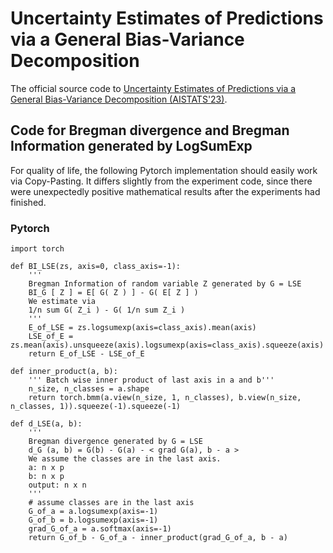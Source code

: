 # Uncertainty Estimates of Predictions via a General Bias-Variance Decomposition

The official source code to [Uncertainty Estimates of Predictions via a General Bias-Variance Decomposition (AISTATS'23)](https://arxiv.org/abs/2210.12256).

## Code for Bregman divergence and Bregman Information generated by LogSumExp

For quality of life, the following Pytorch implementation should easily work via Copy-Pasting.
It differs slightly from the experiment code, since there were unexpectedly positive mathematical results after the experiments had finished.

### Pytorch

```
import torch

def BI_LSE(zs, axis=0, class_axis=-1):
    '''
    Bregman Information of random variable Z generated by G = LSE
    BI_G [ Z ] = E[ G( Z ) ] - G( E[ Z ] )
    We estimate via
    1/n sum G( Z_i ) - G( 1/n sum Z_i )
    '''
    E_of_LSE = zs.logsumexp(axis=class_axis).mean(axis)
    LSE_of_E = zs.mean(axis).unsqueeze(axis).logsumexp(axis=class_axis).squeeze(axis)
    return E_of_LSE - LSE_of_E

def inner_product(a, b):
    ''' Batch wise inner product of last axis in a and b'''
    n_size, n_classes = a.shape
    return torch.bmm(a.view(n_size, 1, n_classes), b.view(n_size, n_classes, 1)).squeeze(-1).squeeze(-1)

def d_LSE(a, b):
    '''
    Bregman divergence generated by G = LSE
    d_G (a, b) = G(b) - G(a) - < grad G(a), b - a >
    We assume the classes are in the last axis.
    a: n x p
    b: n x p
    output: n x n
    '''
    # assume classes are in the last axis
    G_of_a = a.logsumexp(axis=-1)
    G_of_b = b.logsumexp(axis=-1)
    grad_G_of_a = a.softmax(axis=-1)
    return G_of_b - G_of_a - inner_product(grad_G_of_a, b - a)
```
